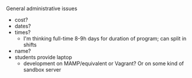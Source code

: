 General administrative issues

* cost?
* dates?
* times?
  * I'm thinking full-time 8-9h days for duration of program; can split in
    shifts
* name?
* students provide laptop
  * development on MAMP/equivalent or Vagrant? Or on some kind of sandbox server

